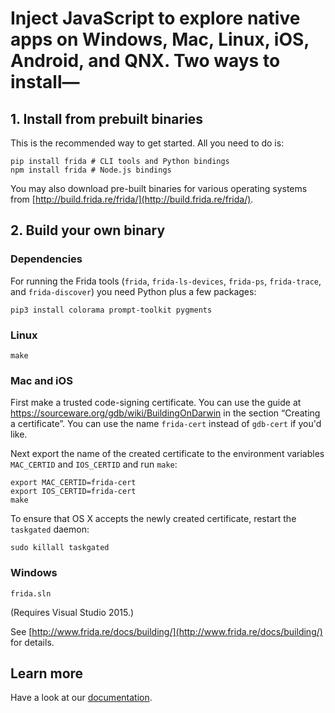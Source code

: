 Inject JavaScript to explore native apps on Windows, Mac, Linux, iOS, Android, and QNX.
Two ways to install—
===

## 1. Install from prebuilt binaries

This is the recommended way to get started. All you need to do is:

    pip install frida # CLI tools and Python bindings
    npm install frida # Node.js bindings

You may also download pre-built binaries for various operating systems from
[http://build.frida.re/frida/](http://build.frida.re/frida/).

## 2. Build your own binary

### Dependencies

For running the Frida tools (`frida`, `frida-ls-devices`, `frida-ps`,
`frida-trace`, and `frida-discover`) you need Python plus a few packages:

    pip3 install colorama prompt-toolkit pygments

### Linux

    make

### Mac and iOS

First make a trusted code-signing certificate. You can use the guide at
https://sourceware.org/gdb/wiki/BuildingOnDarwin in the section
“Creating a certificate”. You can use the name `frida-cert` instead of
`gdb-cert` if you'd like.

Next export the name of the created certificate to the environment
variables `MAC_CERTID` and `IOS_CERTID` and run `make`:

    export MAC_CERTID=frida-cert
    export IOS_CERTID=frida-cert
    make

To ensure that OS X accepts the newly created certificate, restart the
`taskgated` daemon:

    sudo killall taskgated

### Windows

    frida.sln

(Requires Visual Studio 2015.)

See [http://www.frida.re/docs/building/](http://www.frida.re/docs/building/)
for details.

## Learn more

Have a look at our [documentation](http://www.frida.re/docs/home/).
